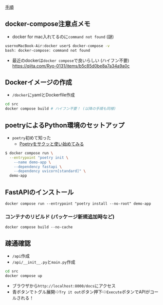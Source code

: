 [手順](https://zenn.dev/sh0nk/books/537bb028709ab9/viewer/511860)

## docker-compose注意点メモ
* docker for mac入れてるのに`command not found` (謎)
```bash
usernoMacBook-Air:docker user$ docker-compose -v
bash: docker-compose: command not found
```
* 最近のdockerは`docker compose`で良いらしい (ハイフン不要)
https://qiita.com/Ryo-0131/items/b5c85d0be8a7a34a9a0c

## Dockerイメージの作成
* `/docker`にyamlとDockerfile作成
```bash
cd src
docker compose build # ハイフン不要！ (以降の手順も同様)
```

## poetryによるPython環境のセットアップ
* `poetry`初めて知った
  - [Poetryをサクッと使い始めてみる](https://qiita.com/ksato9700/items/b893cf1db83605898d8a)

```bash
$ docker compose run \
  --entrypoint "poetry init \
    --name demo-app \
    --dependency fastapi \
    --dependency uvicorn[standard]" \
  demo-app
```

## FastAPIのインストール
`docker compose run --entrypoint "poetry install --no-root" demo-app`

### コンテナのリビルド (パッケージ新規追加時など)
`docker compose build --no-cache`

## 疎通確認
* `/api`作成
* `/api/__init__.py`と`main.py`作成
```bash
cd src
docker compose up
```
* ブラウザから`http://localhost:8000/docs`にアクセス
* 青ボタンでトグル展開⇨`Try it out`ボタン押下⇨`Execute`ボタンでAPIがコールされる！